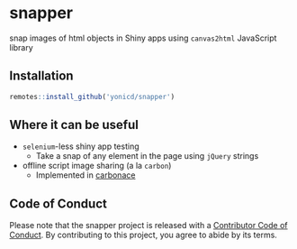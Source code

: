 
<!-- README.md is generated from README.Rmd. Please edit that file -->

# snapper

snap images of html objects in Shiny apps using `canvas2html` JavaScript
library

## Installation

``` r
remotes::install_github('yonicd/snapper')
```

## Where it can be useful

  - `selenium`-less shiny app testing
      - Take a snap of any element in the page using `jQuery` strings
  - offline script image sharing (a la `carbon`)
      - Implemented in [carbonace](https://github.com/yonicd/carbonace)

## Code of Conduct

Please note that the snapper project is released with a [Contributor
Code of
Conduct](https://contributor-covenant.org/version/2/0/CODE_OF_CONDUCT.html).
By contributing to this project, you agree to abide by its terms.
